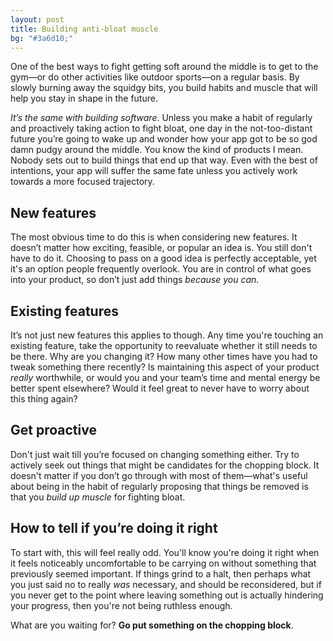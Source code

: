```yaml
---
layout: post
title: Building anti-bloat muscle
bg: "#3a6d10;"
---
```


One of the best ways to fight getting soft around the middle is to get to the gym—or do other activities like outdoor sports—on a regular basis. By slowly burning away the squidgy bits, you build habits and muscle that will help you stay in shape in the future.

*It’s the same with building software*. Unless you make a habit of regularly and proactively taking action to fight bloat, one day in the not-too-distant future you’re going to wake up and wonder how your app got to be so god damn pudgy around the middle. You know the kind of products I mean. Nobody sets out to build things that end up that way. Even with the best of intentions, your app will suffer the same fate unless you actively work towards a more focused trajectory.

## New features

The most obvious time to do this is when considering new features. It doesn’t matter how exciting, feasible, or popular an idea is. You still don't have to do it. Choosing to pass on a good idea is perfectly acceptable, yet it's an option people frequently overlook. You are in control of what goes into your product, so don’t just add things *because you can*.

## Existing features

It’s not just new features this applies to though. Any time you're touching an existing feature, take the opportunity to reevaluate whether it still needs to be there. Why are you changing it? How many other times have you had to tweak something there recently? Is maintaining this aspect of your product *really* worthwhile, or would you and your team’s time and mental energy be better spent elsewhere? Would it feel great to never have to worry about this thing again?

## Get proactive

Don't just wait till you’re focused on changing something either. Try to actively seek out things that might be candidates for the chopping block. It doesn't matter if you don’t go through with most of them—what's useful about being in the habit of regularly proposing that things be removed is that you *build up muscle* for fighting bloat.

## How to tell if you’re doing it right

To start with, this will feel really odd. You'll know you're doing it right when it feels noticeably uncomfortable to be carrying on without something that previously seemed important. If things grind to a halt, then perhaps what you just said no to really *was* necessary, and should be reconsidered, but if you never get to the point where leaving something out is actually hindering your progress, then you're not being ruthless enough.

What are you waiting for? **Go put something on the chopping block**.
